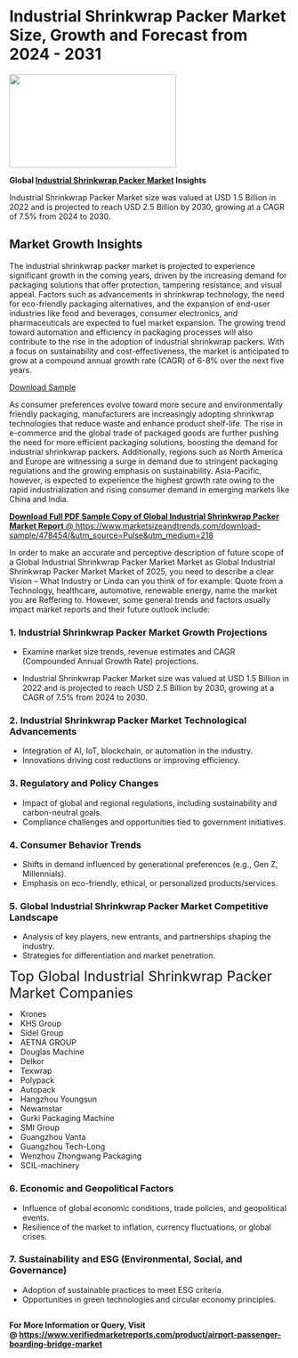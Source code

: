 <H1>Industrial Shrinkwrap Packer Market Size, Growth and Forecast from 2024 - 2031</H1><img class="aligncenter size-medium wp-image-584254" src="https://thirdeyenews.in/wp-content/uploads/2024/09/Global-Market-Research-300x168.jpeg" alt="" width="300" height="168" /><p><strong>Global&nbsp;<a href="https://www.marketsizeandtrends.com/download-sample/478454/&amp;utm_source=Pulse&amp;utm_medium=218">Industrial Shrinkwrap Packer Market</a> Insights</strong></p><p>Industrial Shrinkwrap Packer Market size was valued at USD 1.5 Billion in 2022 and is projected to reach USD 2.5 Billion by 2030, growing at a CAGR of 7.5% from 2024 to 2030.</p><p><h2>Market Growth Insights</h2> <p>The industrial shrinkwrap packer market is projected to experience significant growth in the coming years, driven by the increasing demand for packaging solutions that offer protection, tampering resistance, and visual appeal. Factors such as advancements in shrinkwrap technology, the need for eco-friendly packaging alternatives, and the expansion of end-user industries like food and beverages, consumer electronics, and pharmaceuticals are expected to fuel market expansion. The growing trend toward automation and efficiency in packaging processes will also contribute to the rise in the adoption of industrial shrinkwrap packers. With a focus on sustainability and cost-effectiveness, the market is anticipated to grow at a compound annual growth rate (CAGR) of 6-8% over the next five years.</p> <p><a href="#">Download Sample</a></p> <p>As consumer preferences evolve toward more secure and environmentally friendly packaging, manufacturers are increasingly adopting shrinkwrap technologies that reduce waste and enhance product shelf-life. The rise in e-commerce and the global trade of packaged goods are further pushing the need for more efficient packaging solutions, boosting the demand for industrial shrinkwrap packers. Additionally, regions such as North America and Europe are witnessing a surge in demand due to stringent packaging regulations and the growing emphasis on sustainability. Asia-Pacific, however, is expected to experience the highest growth rate owing to the rapid industrialization and rising consumer demand in emerging markets like China and India.</p> <p><a href="#"></p><p><span class=""><strong>Download Full PDF Sample Copy of Global Industrial Shrinkwrap Packer Market Report</strong> @ <a href="https://www.marketsizeandtrends.com/download-sample/478454/&amp;utm_source=Pulse&amp;utm_medium=218" target="_blank">https://www.marketsizeandtrends.com/download-sample/478454/&amp;utm_source=Pulse&amp;utm_medium=218</a></span></p><p>In order to make an accurate and perceptive description of future scope of a Global&nbsp;Industrial Shrinkwrap Packer Market Market as Global&nbsp;Industrial Shrinkwrap Packer Market Market of 2025, you need to describe a clear Vision &ndash; What Industry or Linda can you think of for example: Quote from a Technology, healthcare, automotive, renewable energy, name the market you are Reffering to. However, some general trends and factors usually impact market reports and their future outlook include:</p><h3>1.&nbsp;<strong>Industrial Shrinkwrap Packer Market Growth Projections</strong></h3><ul><li>Examine market size trends, revenue estimates and CAGR (Compounded Annual Growth Rate) projections.</li><li><p>Industrial Shrinkwrap Packer Market size was valued at USD 1.5 Billion in 2022 and is projected to reach USD 2.5 Billion by 2030, growing at a CAGR of 7.5% from 2024 to 2030.</p></li></ul><h3>2.&nbsp;<strong>Industrial Shrinkwrap Packer Market Technological Advancements</strong></h3><ul><li>Integration of AI, IoT, blockchain, or automation in the industry.</li><li>Innovations driving cost reductions or improving efficiency.</li></ul><h3>3.&nbsp;<strong>Regulatory and Policy Changes</strong></h3><ul><li>Impact of global and regional regulations, including sustainability and carbon-neutral goals.</li><li>Compliance challenges and opportunities tied to government initiatives.</li></ul><h3>4.&nbsp;<strong>Consumer Behavior Trends</strong></h3><ul><li>Shifts in demand influenced by generational preferences (e.g., Gen Z, Millennials).</li><li>Emphasis on eco-friendly, ethical, or personalized products/services.</li></ul><h3>5.&nbsp;<strong>Global Industrial Shrinkwrap Packer Market Competitive Landscape</strong></h3><ul><li>Analysis of key players, new entrants, and partnerships shaping the industry.</li><li>Strategies for differentiation and market penetration.</li></ul><p data-pm-slice="1 1 []"><span style="color: inherit; font-family: inherit; font-size: 25px;">Top Global Industrial Shrinkwrap Packer Market Companies</span></p><div class="" data-test-id=""><p><li>Krones</li><li> KHS Group</li><li> Sidel Group</li><li> AETNA GROUP</li><li> Douglas Machine</li><li> Delkor</li><li> Texwrap</li><li> Polypack</li><li> Autopack</li><li> Hangzhou Youngsun</li><li> Newamstar</li><li> Gurki Packaging Machine</li><li> SMI Group</li><li> Guangzhou Vanta</li><li> Guangzhou Tech-Long</li><li> Wenzhou Zhongwang Packaging</li><li> SCIL-machinery</li></p></div><h3>6.&nbsp;<strong>Economic and Geopolitical Factors</strong></h3><ul><li>Influence of global economic conditions, trade policies, and geopolitical events.</li><li>Resilience of the market to inflation, currency fluctuations, or global crises.</li></ul><h3>7.&nbsp;<strong>Sustainability and ESG (Environmental, Social, and Governance)</strong></h3><ul><li>Adoption of sustainable practices to meet ESG criteria.</li><li>Opportunities in green technologies and circular economy principles.</li></ul><h2><strong style="font-size: 14px;">For More Information or Query, Visit @&nbsp;</strong><a style="background-color: #ffffff; font-size: 14px;" href="https://www.marketsizeandtrends.com/report/industrial-shrinkwrap-packer-market/" target="_blank">https://www.verifiedmarketreports.com/product/airport-passenger-boarding-bridge-market</a></h2>
